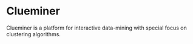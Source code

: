 Clueminer
=========

Clueminer is a platform for interactive data-mining with special focus on clustering algorithms.